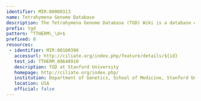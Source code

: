 ```yaml
---
identifier: MIR:00000313
name: Tetrahymena Genome Database
description: The Tetrahymena Genome Database (TGD) Wiki is a database of information about the Tetrahymena thermophila genome sequence. It provides information curated from the literature about each published gene, including a standardized gene name, a link to the genomic locus, gene product annotations utilizing the Gene Ontology, and links to published literature.
prefix: tgd
pattern: ^TTHERM\_\d+$
prefixed: 0
resources:
 - identifier: MIR:00100396
   accessurl: http://ciliate.org/index.php/feature/details/${id}
   test_id: TTHERM_00648910
   description: TGD at Stanford University
   homepage: http://ciliate.org/index.php/
   institution: Department of Genetics, School of Medicine, Stanford University, Stanford, California
   location: USA
   official: false
---
```

